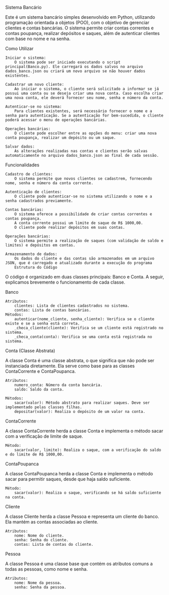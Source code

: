 Sistema Bancário

Este é um sistema bancário simples desenvolvido em Python, utilizando programação orientada a objetos (POO), com o objetivo de gerenciar clientes e contas bancárias. O sistema permite criar contas correntes e contas poupança, realizar depósitos e saques, além de autenticar clientes com base no nome e na senha.

Como Utilizar

    Iniciar o sistema:
        O sistema pode ser iniciado executando o script principal(Banco.py). Ele carregará os dados salvos no arquivo dados_banco.json ou criará um novo arquivo se não houver dados existentes.

    Cadastrar um novo cliente:
        Ao iniciar o sistema, o cliente será solicitado a informar se já possui uma conta ou se deseja criar uma nova conta. Caso escolha criar uma nova conta, ele deverá fornecer seu nome, senha e número da conta.

    Autenticar-se no sistema:
        Para clientes existentes, será necessário fornecer o nome e a senha para autenticação. Se a autenticação for bem-sucedida, o cliente poderá acessar o menu de operações bancárias.

    Operações bancárias:
        O cliente pode escolher entre as opções do menu: criar uma nova conta poupança, realizar um depósito ou um saque.

    Salvar dados:
        As alterações realizadas nas contas e clientes serão salvas automaticamente no arquivo dados_banco.json ao final de cada sessão.


Funcionalidades

    Cadastro de clientes:
        O sistema permite que novos clientes se cadastrem, fornecendo nome, senha e número da conta corrente.

    Autenticação de clientes:
        O cliente pode autenticar-se no sistema utilizando o nome e a senha cadastrados previamente.

    Contas bancárias:
        O sistema oferece a possibilidade de criar contas correntes e contas poupança.
        A conta corrente possui um limite de saque de R$ 1000,00.
        O cliente pode realizar depósitos em suas contas.

    Operações bancárias:
        O sistema permite a realização de saques (com validação de saldo e limites) e depósitos em contas.

    Armazenamento de dados:
        Os dados do cliente e das contas são armazenados em um arquivo JSON, que é carregado e atualizado durante a execução do programa
        Estrutura do Código

O código é organizado em duas classes principais: Banco e Conta. A seguir, explicamos brevemente o funcionamento de cada classe.

Banco

    Atributos:
        clientes: Lista de clientes cadastrados no sistema.
        contas: Lista de contas bancárias.
    Métodos:
        autenticar(nome_cliente, senha_cliente): Verifica se o cliente existe e se a senha está correta.
        _checa_cliente(cliente): Verifica se um cliente está registrado no sistema.
        _checa_conta(conta): Verifica se uma conta está registrada no sistema.

Conta (Classe Abstrata)

A classe Conta é uma classe abstrata, o que significa que não pode ser instanciada diretamente. Ela serve como base para as classes ContaCorrente e ContaPoupanca.

    Atributos:
        numero_conta: Número da conta bancária.
        saldo: Saldo da conta.

    Métodos:
        sacar(valor): Método abstrato para realizar saques. Deve ser implementado pelas classes filhas.
        depositar(valor): Realiza o depósito de um valor na conta.

ContaCorrente

A classe ContaCorrente herda a classe Conta e implementa o método sacar com a verificação de limite de saque.

    Método:
        sacar(valor, limite): Realiza o saque, com a verificação do saldo e do limite de R$ 1000,00.

ContaPoupanca

A classe ContaPoupanca herda a classe Conta e implementa o método sacar para permitir saques, desde que haja saldo suficiente.

    Método:
        sacar(valor): Realiza o saque, verificando se há saldo suficiente na conta.

Cliente

A classe Cliente herda a classe Pessoa e representa um cliente do banco. Ela mantém as contas associadas ao cliente.

    Atributos:
        nome: Nome do cliente.
        senha: Senha do cliente.
        contas: Lista de contas do cliente.

Pessoa

A classe Pessoa é uma classe base que contém os atributos comuns a todas as pessoas, como nome e senha.

    Atributos:
        nome: Nome da pessoa.
        senha: Senha da pessoa.
